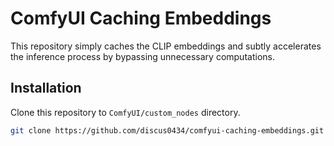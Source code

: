 # ComfyUI Caching Embeddings

This repository simply caches the CLIP embeddings and subtly accelerates the inference process by bypassing unnecessary computations.

## Installation

Clone this repository to `ComfyUI/custom_nodes` directory.

```bash
git clone https://github.com/discus0434/comfyui-caching-embeddings.git ComfyUI/custom_nodes/comfyui-caching-embeddings
```
